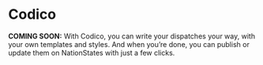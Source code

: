 # Codico

**COMING SOON:** With Codico, you can write your dispatches your way, with your own templates and styles. And when you’re done, you can publish or update them on NationStates with just a few clicks.
